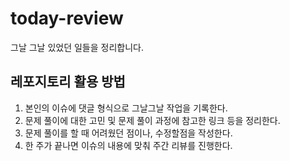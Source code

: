 # today-review
그날 그날 있었던 일들을 정리합니다.

## 레포지토리 활용 방법

1. 본인의 이슈에 댓글 형식으로 그날그날  작업을 기록한다.
2. 문제 풀이에 대한 고민 및 문제 풀이 과정에 참고한 링크 등을 정리한다.
3. 문제 풀이를 할 때 어려웠던 점이나, 수정할점을 작성한다.
4. 한 주가 끝나면 이슈의 내용에 맞춰 주간 리뷰를 진행한다.

